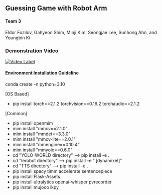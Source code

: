 ## Guessing Game with Robot Arm

#### Team 3
Eldor Fozilov, Gahyeon Shim, Minji Kim, Seongjae Lee, Sunhong Ahn, and Youngbin Ki


### Demonstration Video
[![Video Label](http://img.youtube.com/vi/iiVfGvJUs00/0.jpg)](https://youtu.be/iiVfGvJUs00)

#### Environment Installation Guideline

conda create -n <name> python=3.10

[OS Based]
- pip install torch==2.1.2 torchvision==0.16.2 torchaudio==2.1.2

[Common]
- pip install openmim
- mim install "mmcv==2.1.0"
- mim install "mmdet==3.3.0"
- mim install "mmcv-lite==2.0.1"
- mim install "mmengine==0.10.4"
- mim install "mmyolo==0.6.0"
- cd "YOLO-WORLD directory" --> pip install -e .
- cd "lerobot directory" --> pip install -e ".[dynamixel]"
- cd "TTS directory" --> pip install -e .
- pip install spacy timm accelerate sentencepiece
- pip install Flask-Assets
- pip install ultralytics openai-whisper pvrecorder
- pip install mujoco ikpy

